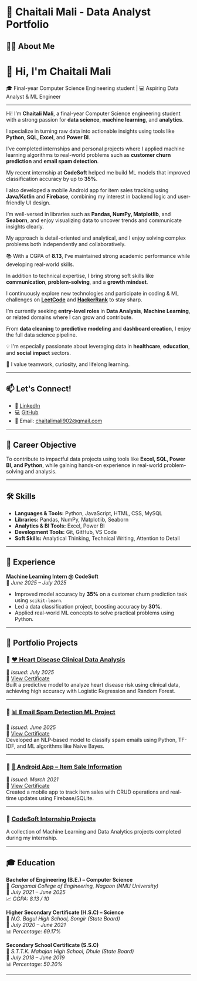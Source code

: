 # 📁 Chaitali Mali - Data Analyst Portfolio 

## 👩‍💻 About Me

# 👋 Hi, I'm Chaitali Mali

🎓 Final-year Computer Science Engineering student | 💻 Aspiring Data Analyst & ML Engineer

---

Hi! I’m **Chaitali Mali**, a final-year Computer Science engineering student with a strong passion for **data science**, **machine learning**, and **analytics**.

I specialize in turning raw data into actionable insights using tools like **Python, SQL, Excel**, and **Power BI**.

I’ve completed internships and personal projects where I applied machine learning algorithms to real-world problems such as **customer churn prediction** and **email spam detection**.

My recent internship at **CodeSoft** helped me build ML models that improved classification accuracy by up to **35%**.

I also developed a mobile Android app for item sales tracking using **Java/Kotlin** and **Firebase**, combining my interest in backend logic and user-friendly UI design.

I’m well-versed in libraries such as **Pandas, NumPy, Matplotlib**, and **Seaborn**, and enjoy visualizing data to uncover trends and communicate insights clearly.

My approach is detail-oriented and analytical, and I enjoy solving complex problems both independently and collaboratively.

📚 With a CGPA of **8.13**, I’ve maintained strong academic performance while developing real-world skills.

In addition to technical expertise, I bring strong soft skills like **communication**, **problem-solving**, and a **growth mindset**.

I continuously explore new technologies and participate in coding & ML challenges on **[LeetCode](https://leetcode.com/u/mGlmTqRsNn/)** and **[HackerRank](https://www.hackerrank.com/profile/chaitalimali902)** to stay sharp.

I’m currently seeking **entry-level roles** in **Data Analysis**, **Machine Learning**, or related domains where I can grow and contribute.

From **data cleaning** to **predictive modeling** and **dashboard creation**, I enjoy the full data science pipeline.

💡 I'm especially passionate about leveraging data in **healthcare**, **education**, and **social impact** sectors.

🤝 I value teamwork, curiosity, and lifelong learning.

---

## 📫 Let's Connect!

- 🔗 [LinkedIn](https://www.linkedin.com/in/chaitalimali/)
- 💻 [GitHub](https://github.com/Chaitali-mali)
- 📧 Email: chaitalimali902@gmail.com




---

## 🎯 Career Objective

To contribute to impactful data projects using tools like **Excel, SQL, Power BI, and Python**, while gaining hands-on experience in real-world problem-solving and analysis.

---

## 🛠️ Skills

- **Languages & Tools:** Python, JavaScript, HTML, CSS, MySQL  
- **Libraries:** Pandas, NumPy, Matplotlib, Seaborn  
- **Analytics & BI Tools:** Excel, Power BI  
- **Development Tools:** Git, GitHub, VS Code  
- **Soft Skills:** Analytical Thinking, Technical Writing, Attention to Detail

---

## 💼 Experience

**Machine Learning Intern @ CodeSoft**  
📅 *June 2025 – July 2025*  
- Improved model accuracy by **35%** on a customer churn prediction task using `scikit-learn`.  
- Led a data classification project, boosting accuracy by **30%**.  
- Applied real-world ML concepts to solve practical problems using Python.

---

## 📁 Portfolio Projects

### 🔹 [❤️ Heart Disease Clinical Data Analysis](https://github.com/Chaitali-mali/Heart-Disease-Clinical)  
📅 *Issued: July 2025*  
🔗 [View Certificate](#) <!-- Replace with your actual certificate link -->  
Built a predictive model to analyze heart disease risk using clinical data, achieving high accuracy with Logistic Regression and Random Forest.

---

### 🔹 [📊 Email Spam Detection ML Project](https://github.com/Chaitali-mali/Email-Spam-Project)  
📅 *Issued: June 2025*  
🔗 [View Certificate](#)  
Developed an NLP-based model to classify spam emails using Python, TF-IDF, and ML algorithms like Naive Bayes.

---

### 🔹 [📱 Android App – Item Sale Information](https://github.com/Chaitali-mali/Android-App)  
📅 *Issued: March 2021*  
🔗 [View Certificate](#)  
Created a mobile app to track item sales with CRUD operations and real-time updates using Firebase/SQLite.

---

### 🔹 [CodeSoft Internship Projects](https://github.com/Chaitali-mali/CodeSoft-Internship-Projects)  
A collection of Machine Learning and Data Analytics projects completed during my internship.

---

## 🎓 Education

**Bachelor of Engineering (B.E.) – Computer Science**  
📍 *Gangamai College of Engineering, Nagaon (NMU University)*  
📅 *July 2021 – June 2025*  
📈 *CGPA: 8.13 / 10*

**Higher Secondary Certificate (H.S.C) – Science**  
📍 *N.G. Bagul High School, Songir (State Board)*  
📅 *July 2020 – June 2021*  
📊 *Percentage: 69.17%*

**Secondary School Certificate (S.S.C)**  
📍 *S.T.T.K. Mahajan High School, Dhule (State Board)*  
📅 *July 2018 – June 2019*  
📊 *Percentage: 50.20%*

---



